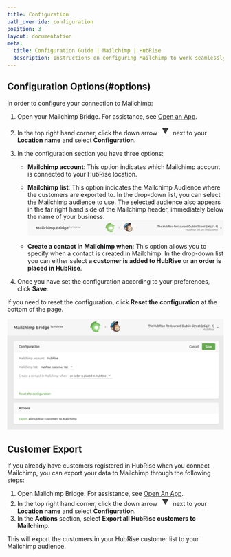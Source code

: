 ```yaml
---
title: Configuration
path_override: configuration
position: 3
layout: documentation
meta:
  title: Configuration Guide | Mailchimp | HubRise
  description: Instructions on configuring Mailchimp to work seamlessly with your EPOS or other apps connected to HubRise. Configuration is simple.
---
```


## Configuration Options(#options)

In order to configure your connection to Mailchimp:

1. Open your Mailchimp Bridge. For assistance, see [Open an App](/docs/connections#open-app).

1. In the top right hand corner, click the down arrow <InlineImage width="28" height="21">![Down arrow icon](../images/009-arrow.jpg)</InlineImage> next to your **Location name** and select **Configuration**.

1. In the configuration section you have three options:

   - **Mailchimp account**: This option indicates which Mailchimp account is connected to your HubRise location.

   - **Mailchimp list**: This option indicates the Mailchimp Audience where the customers are exported to. In the drop-down list, you can select the Mailchimp audience to use. The selected audience also appears in the far right hand side of the Mailchimp header, immediately below the name of your business.
     ![Mailchimp Bridge Configuration](./images/004-2x-connected-mailchimp-list.png)

   - **Create a contact in Mailchimp when**: This option allows you to specify when a contact is created in Mailchimp. In the drop-down list you can either select **a customer is added to HubRise** or **an order is placed in HubRise**.

1. Once you have set the configuration according to your preferences, click **Save**.

If you need to reset the configuration, click **Reset the configuration** at the bottom of the page.

![Mailchimp Bridge Configuration](./images/010-2x-mailchimp-configuration.png)

## Customer Export

If you already have customers registered in HubRise when you connect Mailchimp, you can export your data to Mailchimp through the following steps:

1. Open Mailchimp Bridge. For assistance, see [Open An App](/docs/connections#open-app).
1. In the top right hand corner, click the down arrow <InlineImage width="28" height="21">![Down arrow icon](../images/009-arrow.jpg)</InlineImage> next to your **Location name** and select **Configuration**.
1. In the **Actions** section, select **Export all HubRise customers to Mailchimp**.

This will export the customers in your HubRise customer list to your Mailchimp audience.
